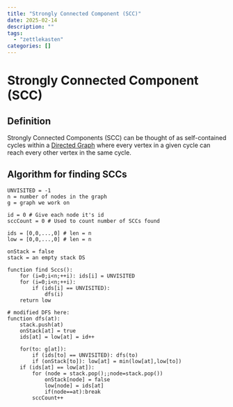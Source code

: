 ```yaml
---
title: "Strongly Connected Component (SCC)"
date: 2025-02-14
description: ""
tags: 
  - "zettlekasten"
categories: []
---
```


# Strongly Connected Component (SCC)
## Definition
Strongly Connected Components (SCC) can be thought of as self-contained cycles within a [Directed Graph](Directed%20Graph.md) where every vertex in a given cycle can reach every other vertex in the same cycle.

## Algorithm for finding SCCs
```pseudo
UNVISITED = -1
n = number of nodes in the graph
g = graph we work on

id = 0 # Give each node it's id
sccCount = 0 # Used to count number of SCCs found

ids = [0,0,...,0] # len = n
low = [0,0,...,0] # len = n

onStack = false
stack = an empty stack DS

function find Sccs():
	for (i=0;i<n;++i): ids[i] = UNVISITED
	for (i=0;i<n;++i):
		if (ids[i] == UNVISITED):
			dfs(i)
	return low

# modified DFS here:
function dfs(at):
	stack.push(at)
	onStack[at] = true
	ids[at] = low[at] = id++

	for(to: g[at]):
		if (ids[to] == UNVISITED): dfs(to)
		if (onStack[to]): low[at] = min(low[at],low[to])
	if (ids[at] == low[at]):
		for (node = stack.pop();;node=stack.pop())
			onStack[node] = false
			low[node] = ids[at]
			if(node==at):break
		sccCount++
```